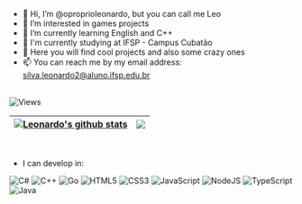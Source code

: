 - 👋 Hi, I’m @oproprioleonardo, but you can call me Leo
- 👀 I’m interested in games projects
- 🌱 I’m currently learning English and C++
- 🏫 I'm currently studying at IFSP - Campus Cubatão
- 💞️ Here you will find cool projects and also some crazy ones
- 📫 You can reach me by my email address: silva.leonardo2@aluno.ifsp.edu.br 
<br> <br>
<img src="https://komarev.com/ghpvc/?username=oproprioleonardo&style=for-the-badge&color=lightgrey&label=Views" alt="Views">

| <a href="https://github.com/oproprioleonardo"><img align="center" src="https://github-readme-stats.vercel.app/api?username=oproprioleonardo&show_icons=true&include_all_commits=true&theme=buefy&hide_border=true" alt="Leonardo's github stats" /></a> | <a href="https://github.com/oproprioleonardo"><img align="center" src="https://github-readme-stats.vercel.app/api/top-langs/?username=oproprioleonardo&layout=compact&theme=buefy&hide_border=true" /></a> |
| ------------- | ------------- |

<br>

- I can develop in:

![C#](https://img.shields.io/badge/c%23-%23239120.svg?style=for-the-badge&logo=c-sharp&logoColor=white)
![C++](https://img.shields.io/badge/c++-%2300599C.svg?style=for-the-badge&logo=c%2B%2B&logoColor=white)
![Go](https://img.shields.io/badge/go-%2300ADD8.svg?style=for-the-badge&logo=go&logoColor=white)
![HTML5](https://img.shields.io/badge/html5-%23E34F26.svg?style=for-the-badge&logo=html5&logoColor=white)
![CSS3](https://img.shields.io/badge/css3-%231572B6.svg?style=for-the-badge&logo=css3&logoColor=white)
![JavaScript](https://img.shields.io/badge/javascript-%23323330.svg?style=for-the-badge&logo=javascript&logoColor=%23F7DF1E)
![NodeJS](https://img.shields.io/badge/node.js-6DA55F?style=for-the-badge&logo=node.js&logoColor=white)
![TypeScript](https://img.shields.io/badge/typescript-%23007ACC.svg?style=for-the-badge&logo=typescript&logoColor=white)
![Java](https://img.shields.io/badge/java-%23ED8B00.svg?style=for-the-badge&logo=java&logoColor=white)

